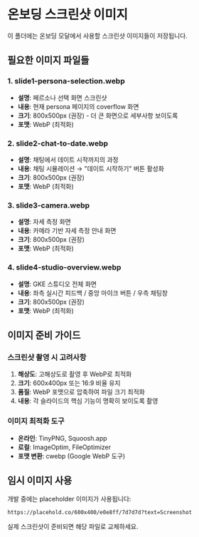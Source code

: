 # 온보딩 스크린샷 이미지

이 폴더에는 온보딩 모달에서 사용할 스크린샷 이미지들이 저장됩니다.

## 필요한 이미지 파일들

### 1. slide1-persona-selection.webp
- **설명**: 페르소나 선택 화면 스크린샷
- **내용**: 현재 persona 페이지의 coverflow 화면
- **크기**: 800x500px (권장) - 더 큰 화면으로 세부사항 보이도록
- **포맷**: WebP (최적화)

### 2. slide2-chat-to-date.webp
- **설명**: 채팅에서 데이트 시작까지의 과정
- **내용**: 채팅 시뮬레이션 → "데이트 시작하기" 버튼 활성화
- **크기**: 800x500px (권장)
- **포맷**: WebP (최적화)

### 3. slide3-camera.webp
- **설명**: 자세 측정 화면
- **내용**: 카메라 기반 자세 측정 안내 화면
- **크기**: 800x500px (권장)
- **포맷**: WebP (최적화)

### 4. slide4-studio-overview.webp
- **설명**: GKE 스튜디오 전체 화면
- **내용**: 좌측 실시간 피드백 / 중앙 마이크 버튼 / 우측 채팅창
- **크기**: 800x500px (권장)
- **포맷**: WebP (최적화)

## 이미지 준비 가이드

### 스크린샷 촬영 시 고려사항
1. **해상도**: 고해상도로 촬영 후 WebP로 최적화
2. **크기**: 600x400px 또는 16:9 비율 유지
3. **품질**: WebP 포맷으로 압축하여 파일 크기 최적화
4. **내용**: 각 슬라이드의 핵심 기능이 명확히 보이도록 촬영

### 이미지 최적화 도구
- **온라인**: TinyPNG, Squoosh.app
- **로컬**: ImageOptim, FileOptimizer
- **포맷 변환**: cwebp (Google WebP 도구)

## 임시 이미지 사용

개발 중에는 placeholder 이미지가 사용됩니다:
```
https://placehold.co/600x400/e0e8ff/7d7d7d?text=Screenshot
```

실제 스크린샷이 준비되면 해당 파일로 교체하세요.

